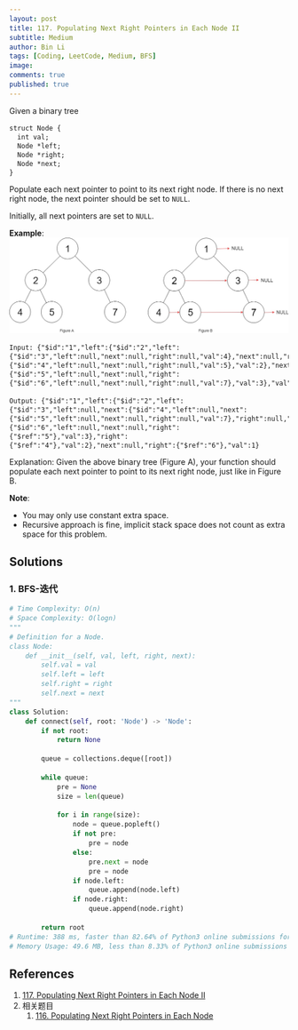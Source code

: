 ```yaml
---
layout: post
title: 117. Populating Next Right Pointers in Each Node II
subtitle: Medium
author: Bin Li
tags: [Coding, LeetCode, Medium, BFS]
image: 
comments: true
published: true
---
```


Given a binary tree
```
struct Node {
  int val;
  Node *left;
  Node *right;
  Node *next;
}
```
Populate each next pointer to point to its next right node. If there is no next right node, the next pointer should be set to `NULL`.

Initially, all next pointers are set to `NULL`.

 

**Example**:
![](/img/media/15730317989724.jpg)


```
Input: {"$id":"1","left":{"$id":"2","left":{"$id":"3","left":null,"next":null,"right":null,"val":4},"next":null,"right":{"$id":"4","left":null,"next":null,"right":null,"val":5},"val":2},"next":null,"right":{"$id":"5","left":null,"next":null,"right":{"$id":"6","left":null,"next":null,"right":null,"val":7},"val":3},"val":1}

Output: {"$id":"1","left":{"$id":"2","left":{"$id":"3","left":null,"next":{"$id":"4","left":null,"next":{"$id":"5","left":null,"next":null,"right":null,"val":7},"right":null,"val":5},"right":null,"val":4},"next":{"$id":"6","left":null,"next":null,"right":{"$ref":"5"},"val":3},"right":{"$ref":"4"},"val":2},"next":null,"right":{"$ref":"6"},"val":1}
```

Explanation: Given the above binary tree (Figure A), your function should populate each next pointer to point to its next right node, just like in Figure B.
 

**Note**:

* You may only use constant extra space.
* Recursive approach is fine, implicit stack space does not count as extra space for this problem.

## Solutions
### 1. BFS-迭代

```python
# Time Complexity: O(n)
# Space Complexity: O(logn)
"""
# Definition for a Node.
class Node:
    def __init__(self, val, left, right, next):
        self.val = val
        self.left = left
        self.right = right
        self.next = next
"""
class Solution:
    def connect(self, root: 'Node') -> 'Node':
        if not root:
            return None
        
        queue = collections.deque([root])
        
        while queue:
            pre = None
            size = len(queue)
            
            for i in range(size):
                node = queue.popleft()
                if not pre:
                    pre = node
                else:
                    pre.next = node
                    pre = node
                if node.left:
                    queue.append(node.left)
                if node.right:
                    queue.append(node.right)
            
        return root
# Runtime: 388 ms, faster than 82.64% of Python3 online submissions for Populating Next Right Pointers in Each Node II.
# Memory Usage: 49.6 MB, less than 8.33% of Python3 online submissions for Populating Next Right Pointers in Each Node II.
```

## References
1. [117. Populating Next Right Pointers in Each Node II](https://leetcode.com/problems/populating-next-right-pointers-in-each-node-ii)
2. 相关题目
    1. [116. Populating Next Right Pointers in Each Node](https://leetcode.com/problems/populating-next-right-pointers-in-each-node/)